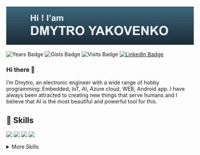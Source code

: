 ![Dmytro's GitHub Banner](assets/Hi.JPG)

![Years Badge](https://badges.pufler.dev/years/pujux)
![Gists Badge](https://badges.pufler.dev/gists/pujux)
![Visits Badge](https://badges.pufler.dev/visits/DmytroY/dmytroy)
[![LinkedIn Badge](https://img.shields.io/badge/LinkedIn-Profile-informational?style=flat&logo=linkedin&logoColor=white&color=0D76A8)](https://www.linkedin.com/in/dmytro-yakovenko/)

### Hi there 👋

I’m Dmytro, an electronic engineer with a wide range of hobby programming: Embedded, IoT, AI, Azure cloud, WEB, Android app. I have always been attracted to creating new things that serve humans and I believe that AI is the most beautiful and powerful tool for this.

<!---
## 📌 Pinned Repositories

<a href="https://github.com/DmytroY/EPAM_Flask">
  <img align="center" style="margin:0.5rem" src="https://github-readme-stats.vercel.app/api/pin/?username=dmytroy&repo=EPAM_Flask&title_color=ffffff&text_color=c9cacc&icon_color=4AB197&bg_color=1A2B34" />
</a>
<a href="https://github.com/DmytroY/Brewery_automation">
  <img align="center" style="margin:0.5rem" src="https://github-readme-stats.vercel.app/api/pin/?username=DmytroY&repo=Brewery_automation&title_color=ffffff&text_color=c9cacc&icon_color=4AB197&bg_color=1A2B34" />
</a>
<a href="https://github.com/DmytroY/NotaBene">
  <img align="center" style="margin:0.5rem" src="https://github-readme-stats.vercel.app/api/pin/?username=DmytroY&repo=NotaBene&title_color=ffffff&text_color=c9cacc&icon_color=4AB197&bg_color=1A2B34" />
</a>
<a href="https://github.com/DmytroY/chatGPT-API">
  <img align="center" style="margin:0.5rem" src="https://github-readme-stats.vercel.app/api/pin/?username=DmytroY&repo=chatGPT-API&title_color=ffffff&text_color=c9cacc&icon_color=4AB197&bg_color=1A2B34" />
</a>

<br>

## &#x1f4c8; GitHub Stats

<br>

<a href="https://github.com/dmytroy">
  <img align="center" style="margin:0.5rem" src="https://github-readme-stats.vercel.app/api/top-langs/?username=dmytroy&hide=html,css&title_color=ffffff&text_color=c9cacc&icon_color=4AB197&bg_color=1A2B34" />
</a>

<a href="https://github.com/dmytroy">
  <img align="center" style="margin:0.5rem" src="https://github-readme-stats.vercel.app/api?username=dmytroy&show_icons=true&line_height=27&count_private=true&title_color=ffffff&text_color=c9cacc&icon_color=4AB097&bg_color=1A2B34" alt="Dmytro's GitHub Stats" />
</a>

<br>
<br>
-->

## 💼 Skills
![](https://img.shields.io/badge/Code-C-informational?style=flat&logo=c&logoColor=white&color=044F88)
![](https://img.shields.io/badge/Code-C++-informational?style=flat&logo=cplusplus&logoColor=#00599C)
![](https://img.shields.io/badge/Code-Python-informational?style=flat&logo=python&logoColor=white&color=4584b6)
![](https://img.shields.io/badge/Cloud-MicrosoftAzure-informational?style=flat&logo=Azure&logoColor=white&color=008ad7)



<details>
<summary>More Skills</summary>
<br>

![](https://img.shields.io/badge/DB-postgreSQL-informational?style=flat&logo=postgreSQL&logoColor=white&color=0064a5)
![](https://img.shields.io/badge/DB-MySQL-informational?style=flat&logo=MySQL&logoColor=white&color=00758f)

![](https://img.shields.io/badge/Data-Databricks-informational?style=flat&logo=databricks&logoColor=white&color=ff3927)
![](https://img.shields.io/badge/Framework-Spark-informational?style=flat&logo=apachespark&logoColor=white&color=E25A1C)

![](https://img.shields.io/badge/Framework-Langchain-informational?style=flat&logo=langchain&logoColor=white&color=1C3C3C)
![](https://img.shields.io/badge/Framework-Llamaindex-informational?style=flat&logo=llamaindex&logoColor=white&color=40e0d0)

![](https://img.shields.io/badge/Framework-Flask-informational?style=flat&logo=Flask&logoColor=white&color=#000000)
![](https://img.shields.io/badge/Framework-Django-informational?style=flat&logo=django&logoColor=white&color=092E20)

<br>
![](https://img.shields.io/badge/Code-JavaScript-informational?style=flat&logo=JavaScript&logoColor=white&color=f0db4f)
![](https://img.shields.io/badge/Code-Java-informational?style=flat&logo=Java&logoColor=white&color=f89820)

![](https://img.shields.io/badge/Style&Markup-HTML-informational?style=flat&logo=HTML5&logoColor=white&color=f06529)
![](https://img.shields.io/badge/Style&Markup-CSS-informational?style=flat&logo=css3&logoColor=white&color=264de4)

<br>

![](https://img.shields.io/badge/Test-PyTest-informational?style=flat&logo=Pytest&logoColor=white&color=4584b6)
![](https://img.shields.io/badge/Test-Selenium-informational?style=flat&logo=Selenium&logoColor=white&color=42b029)
![](https://img.shields.io/badge/Test-Postman-informational?style=flat&logo=Postman&logoColor=white&color=ef5b25)

![](https://img.shields.io/badge/CD&CI-Travis-informational?style=flat&logo=travis&logoColor=white&color=cdb62c)
<br>

![](https://img.shields.io/badge/Tools-Docker-informational?style=flat&logo=docker&logoColor=white&color=0db7ed)
![](https://img.shields.io/badge/Tools-GitHub-informational?style=flat&logo=GitHub&logoColor=white&color=4078c0)
![](https://img.shields.io/badge/Tools-GitLab-informational?style=flat&logo=GitLab&logoColor=white&color=fca326)

<!-- ![](https://img.shields.io/badge/Tools-Jira-informational?style=flat&logo=Jira-Software&logoColor=white&color=0146b3) -->


</details>

<br>





<!--
**DmytroY/DmytroY** is a ✨ _special_ ✨ repository because its `README.md` (this file) appears on your GitHub profile.

Here are some ideas to get you started:

- 🔭 I’m currently working on ...
- 🌱 I’m currently learning ...
- 👯 I’m looking to collaborate on ...
- 🤔 I’m looking for help with ...
- 💬 Ask me about ...
- 📫 How to reach me: ...
- 😄 Pronouns: ...
- ⚡ Fun fact: ...
-->
